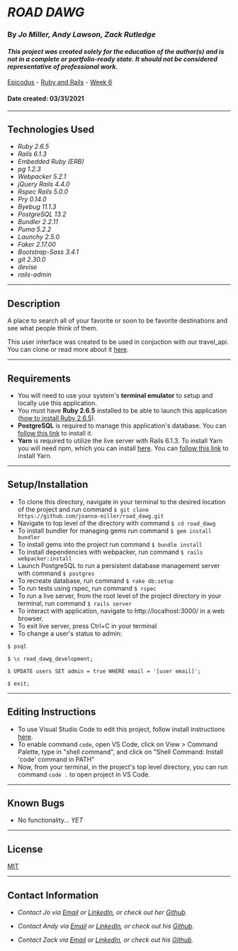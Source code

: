 # _ROAD DAWG_

### By _**Jo Miller, Andy Lawson, Zack Rutledge**_

#### _This project was created solely for the education of the author(s) and is not in a complete or portfolio-ready state. It should not be considered representative of professional work._


[Epicodus](https://www.epicodus.com/) - [Ruby and Rails](https://www.learnhowtoprogram.com/ruby-and-rails/) - [Week 6](https://www.learnhowtoprogram.com/ruby-and-rails/building-an-api)


#### Date created: 03/31/2021
---

## Technologies Used

* _Ruby 2.6.5_
* _Rails 6.1.3_
* _Embedded Ruby (ERB)_
* _pg 1.2.3_
* _Webpacker 5.2.1_
* _jQuery Rails 4.4.0_
* _Rspec Rails 5.0.0_
* _Pry 0.14.0_
* _Byebug 11.1.3_
* _PostgreSQL 13.2_
* _Bundler 2.2.11_
* _Puma 5.2.2_
* _Launchy 2.5.0_
* _Faker 2.17.00_
* _Bootstrap-Sass 3.4.1_
* _git 2.30.0_
* _devise_
* _rails-admin_

---

## Description

A place to search all of your favorite or soon to be favorite destinations and see what people think of them.

This user interface was created to be used in conjuction with our travel_api. You can clone or read more about it [here](https://github.com/andyL89/travel_api).

---

## Requirements

* You will need to use your system's **terminal emulator** to setup and locally use this application.
* You must have **Ruby 2.6.5** installed to be able to launch this application ([how to install Ruby 2.6.5](https://www.learnhowtoprogram.com/ruby-and-rails/getting-started-with-ruby/installing-ruby)).
* **PostgreSQL** is required to manage this application's database. You can [follow this link](https://www.enterprisedb.com/downloads/postgresql) to install it.
* **Yarn** is required to utilize the live server with Rails 6.1.3. To install Yarn you will need npm, which you can install [here](https://www.npmjs.com/get-npm). You can [follow this link](https://classic.yarnpkg.com/en/docs/install/#mac-stable) to install Yarn.

---

## Setup/Installation

* To clone this directory, navigate in your terminal to the desired location of the project and run command `$ git clone https://github.com/joanna-miller/road_dawg.git`
* Navigate to top level of the directory with command `$ cd road_dawg`
* To install bundler for managing gems run command `$ gem install bundler`
* To install gems into the project run command `$ bundle install`
* To install dependencies with webpacker, run command `$ rails webpacker:install`
* Launch PostgreSQL to run a persistent database management server with command `$ postgres`
* To recreate database, run command `$ rake db:setup`
* To run tests using rspec, run command `$ rspec`
* To run a live server, from the root level of the project directory in your terminal, run command `$ rails server`
* To interact with application, navigate to http://localhost:3000/ in a web browser.
* To exit live server, press Ctrl+C in your terminal
* To change a user's status to admin:
```
$ psql
```
```
$ \c road_dawg_development;
```
```
$ UPDATE users SET admin = true WHERE email = '[user email]';
```
```
$ exit;
```

---

## Editing Instructions

* To use Visual Studio Code to edit this project, follow install instructions [here](https://code.visualstudio.com/).
* To enable command `code`, open VS Code, click on View > Command Palette, type in "shell command", and click on "Shell Command: Install 'code' command in PATH"
* Now, from your terminal, in the project's top level directory, you can run command `code .` to open project in VS Code.

---

## Known Bugs

* No functionality... _YET_

---

## License

[MIT](LICENSE.txt)

---

## Contact Information

* _Contact Jo via [Email](mailto:joannadawnmiller@gmail.com) or [LinkedIn](https://www.linkedin.com/in/jomillerde/), or check out her [Github](https://github.com/joanna-miller)._

* _Contact Andy via [Email](mailto:alawson89@gmail.com) or [LinkedIn](https://www.linkedin.com/in/andrew-lawson-dev/), or check out his [Github](https://github.com/andyL89)._

* _Contact Zack via [Email](mailto:thorgrim88@gmail.com) or [LinkedIn](https://www.linkedin.com/in/zack-rutledge762/), or check out his [Github](https://github.com/dethik)._